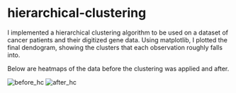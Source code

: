 # hierarchical-clustering
I implemented a hierarchical clustering algorithm to be used on a dataset of cancer patients and their digitized gene data. Using matplotlib, I plotted the final dendogram, showing the clusters that each observation roughly falls into.
 
 Below are heatmaps of the data before the clustering was applied and after.
 
![before_hc](https://user-images.githubusercontent.com/72095024/133946274-e0bd672a-fc97-4d15-a16c-f86f43382291.png)
![after_hc](https://user-images.githubusercontent.com/72095024/133946268-705dbf74-4cdf-4f3e-94d6-15f2857e8e6a.png)
